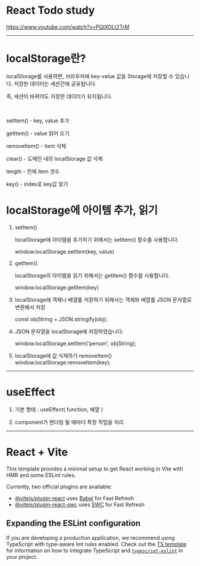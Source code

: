 # React Todo study

https://www.youtube.com/watch?v=PQIXOLt2TrM

---

# localStorage란?

localStorage를 사용하면, 브라우저에 key-value 값을 Storage에 저장할 수 있습니다.
저장한 데이터는 세션간에 공유됩니다.

즉, 세션이 바뀌어도 저장한 데이터가 유지됩니다.

 

setItem() - key, value 추가

getItem() - value 읽어 오기

removeItem() - item 삭제

clear() - 도메인 내의 localStorage 값 삭제

length - 전체 item 갯수

key() - index로 key값 찾기

# localStorage에 아이템 추가, 읽기

1. setItem()

   localStorage에 아이템을 추가하기 위해서는 setItem() 함수를 사용합니다.

   window.localStorage.setItem(key, value)

2. getItem()

   localStorage의 아이템을 읽기 위해서는 getItem() 함수를 사용합니다.

   window.localStorage.getItem(key)

3. localStorage에 객체나 배열를 저장하기 위해서는 객체와 배열를 JSON 문자열로 변환해서 저장

   const objString = JSON.stringify(obj);

4. JSON 문자열을 localStorage에 저장하였습니다.

   window.localStorage.setItem('person', objString);

5. localStorage에 값 삭제하기 removeItem()
   window.localStorage.removeItem(key);

---

# useEffect

1. 기본 형태 : useEffect( function, 배열 )

2. component가 렌더링 될 때마다 특정 작업을 처리

---

# React + Vite

This template provides a minimal setup to get React working in Vite with HMR and some ESLint rules.

Currently, two official plugins are available:

- [@vitejs/plugin-react](https://github.com/vitejs/vite-plugin-react/blob/main/packages/plugin-react) uses [Babel](https://babeljs.io/) for Fast Refresh
- [@vitejs/plugin-react-swc](https://github.com/vitejs/vite-plugin-react/blob/main/packages/plugin-react-swc) uses [SWC](https://swc.rs/) for Fast Refresh

## Expanding the ESLint configuration

If you are developing a production application, we recommend using TypeScript with type-aware lint rules enabled. Check out the [TS template](https://github.com/vitejs/vite/tree/main/packages/create-vite/template-react-ts) for information on how to integrate TypeScript and [`typescript-eslint`](https://typescript-eslint.io) in your project.
